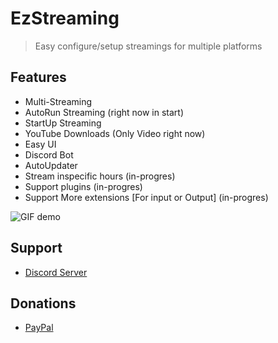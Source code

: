 
# EzStreaming
> Easy configure/setup streamings for multiple platforms

## Features

+ Multi-Streaming
+ AutoRun Streaming (right now in start)
+ StartUp Streaming
+ YouTube Downloads (Only Video right now)
+ Easy UI
+ Discord Bot
+ AutoUpdater
+ Stream inspecific hours (in-progres)
+ Support plugins (in-progres)
+ Support More extensions [For input or Output] (in-progres)

![GIF demo](https://i.imgur.com/0JXrOXW.gif)

## Support
+ [Discord Server](https://discord.gg/YpjxxDVK8x)

## Donations
+ [PayPal](https://www.paypal.com/biz/fund?id=65SX2HLAZBQWU)

